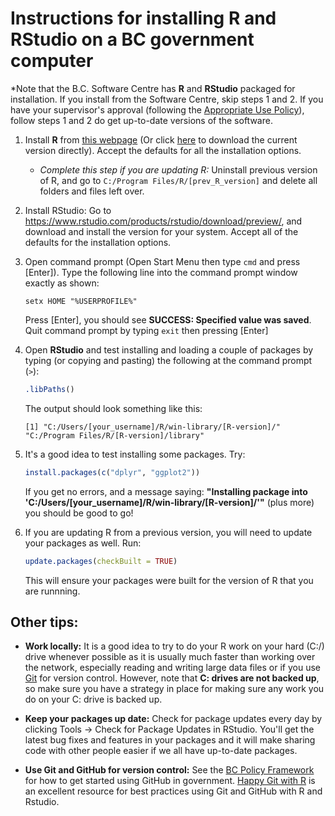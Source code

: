 # Instructions for installing **R** and **RStudio** on a BC government computer

\*Note that the B.C. Software Centre has **R** and **RStudio** packaged for installation. If you
install from the Software Centre, skip steps 1 and 2. If you have your supervisor's approval 
(following the [Appropriate Use Policy](http://www2.gov.bc.ca/gov/content?id=33A6DE0643E54676B21033E5DA8E03CF)), 
follow steps 1 and 2 do get up-to-date versions of the software.

1. Install **R** from [this webpage](http://cran.rstudio.com) (Or click 
   [here](http://cran.r-project.org/bin/windows/base/release.htm) to download 
   the current version directly). Accept the defaults for all the installation 
   options.

    * *Complete this step if you are updating R:* Uninstall previous version of R, 
    and go to `C:/Program Files/R/[prev_R_version]` and delete all folders and files left over.

    
2. Install RStudio: Go to https://www.rstudio.com/products/rstudio/download/preview/, and 
   download and install the version for your system.  Accept all of the defaults 
   for the installation options.
   
3.  Open command prompt (Open Start Menu then type `cmd` and press [Enter]).
    Type the following line into the command prompt window exactly as shown:

    ```
    setx HOME "%USERPROFILE%"
    ```
    
    Press [Enter], you should see **SUCCESS: Specified value was saved**.
    Quit command prompt by typing `exit` then pressing [Enter]

5. Open **RStudio** and test installing and loading a couple of 
   packages by typing (or copying and pasting) the following at the command prompt (`>`):

    ```r
    .libPaths()
    ```
    
    The output should look something like this:
    
    ```
    [1] "C:/Users/[your_username]/R/win-library/[R-version]/"     "C:/Program Files/R/[R-version]/library"
    ```

6. It's a good idea to test installing some packages. Try:

    ```r
    install.packages(c("dplyr", "ggplot2"))
    ```

    If you get no errors, and a message saying:
    **"Installing package into 'C:/Users/[your_username]/R/win-library/[R-version]/'"** 
    (plus more) you should be good to go!
   
7. If you are updating R from a previous version, you will need to update your packages as well. Run:

    ```r
    update.packages(checkBuilt = TRUE)
    ```
    
    This will ensure your packages were built for the version of R that you are runnning.

## Other tips:

* **Work locally:** It is a good idea to try to do your R work on your hard (C:/) drive whenever possible as it is usually much faster than working over the network, especially reading and writing large data files or if you use [Git](https://git-scm.com/) for version control. However, note that **C: drives are not backed up**, so make sure you have a strategy in place for making sure any work you do on your C: drive is backed up.

* **Keep your packages up date:** Check for package updates every day by clicking Tools -> Check for Package Updates in RStudio. You'll get the latest bug fixes and features in your packages and it will make sharing code with other people easier if we all have up-to-date packages.

* **Use Git and GitHub for version control:** See the [BC Policy Framework](https://github.com/bcgov/BC-Policy-Framework-For-GitHub) for how to get started using GitHub in government. [Happy Git with R](http://happygitwithr.com/) is an excellent resource for best practices using Git and GitHub with R and Rstudio.

